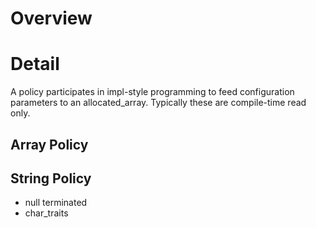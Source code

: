 # Overview

# Detail

A policy participates in impl-style programming to feed configuration parameters to
an allocated_array.  Typically these are compile-time read only.

## Array Policy

## String Policy

- null terminated
- char_traits

